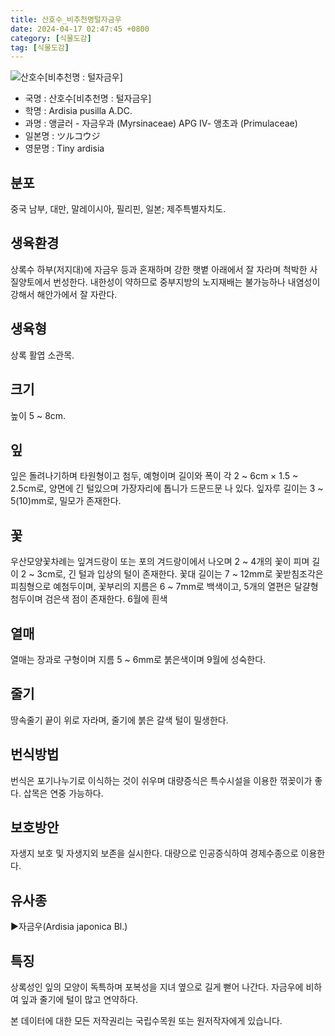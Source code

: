 ```yaml
---
title: 산호수_비추천명털자금우
date: 2024-04-17 02:47:45 +0800
category: [식물도감]
tag: [식물도감]
---
```




![산호수[비추천명 : 털자금우]](/fileUpload/plants/basic/Myrsinaceae/Ardisia/11762/11762_1_th2.JPG)
- 국명 : 산호수[비추천명 : 털자금우]
- 학명 : Ardisia pusilla A.DC.
- 과명 : 앵글러 - 자금우과 (Myrsinaceae) APG Ⅳ- 앵초과 (Primulaceae)
- 일본명 : ツルコウジ
- 영문명 : Tiny ardisia


## 분포
중국 남부, 대만, 말레이시아, 필리핀, 일본; 제주특별자치도.
## 생육환경
상록수 하부(저지대)에 자금우 등과 혼재하며 강한 햇볕 아래에서 잘 자라며 척박한 사질양토에서 번성한다. 내한성이 약하므로 중부지방의 노지재배는 불가능하나 내염성이 강해서 해안가에서 잘 자란다.
## 생육형
상록 활엽 소관목. 
## 크기
높이 5 ~ 8cm.
## 잎
잎은 돌려나기하며 타원형이고 첨두, 예형이며 길이와 폭이 각  2 ~ 6cm × 1.5 ~ 2.5cm로, 양면에 긴 털있으며 가장자리에 톱니가 드문드문 나 있다.  잎자루 길이는 3 ~ 5(10)mm로, 밀모가 존재한다.
## 꽃
우산모양꽃차례는 잎겨드랑이 또는 포의 겨드랑이에서 나오며 2 ~ 4개의 꽃이 피며 길이 2 ~ 3cm로, 긴 털과 입상의 털이 존재한다.  꽃대 길이는 7 ~ 12mm로 꽃받침조각은 피침형으로 예첨두이며, 꽃부리의 지름은 6 ~ 7mm로 백색이고, 5개의 열편은 달걀형 첨두이며 검은색 점이 존재한다. 6월에 흰색
## 열매
열매는 장과로 구형이며 지름 5 ~ 6mm로 붉은색이며 9월에 성숙한다.
## 줄기
땅속줄기 끝이 위로 자라며, 줄기에 붉은 갈색 털이 밀생한다.
## 번식방법
번식은 포기나누기로 이식하는 것이 쉬우며 대량증식은 특수시설을 이용한 꺾꽂이가 좋다. 삽목은 연중 가능하다.
## 보호방안
자생지 보호 및 자생지외 보존을 실시한다. 대량으로 인공증식하여 경제수종으로 이용한다.
## 유사종
▶자금우(Ardisia japonica Bl.)
## 특징
상록성인 잎의 모양이 독특하며 포복성을 지녀 옆으로 길게 뻗어 나간다. 자금우에 비하여 잎과 줄기에 털이 많고 연약하다.






본 데이터에 대한 모든 저작권리는 국립수목원 또는 원저작자에게 있습니다.
